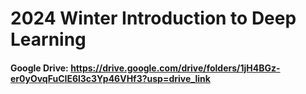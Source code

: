 # 2024 Winter Introduction to Deep Learning
#### Google Drive: https://drive.google.com/drive/folders/1jH4BGz-er0yOvqFuCIE6l3c3Yp46VHf3?usp=drive_link
